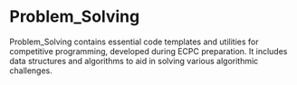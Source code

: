 # Problem_Solving
 Problem_Solving contains essential code templates and utilities for competitive programming, developed during ECPC preparation. It includes data structures and algorithms to aid in solving various algorithmic challenges.
